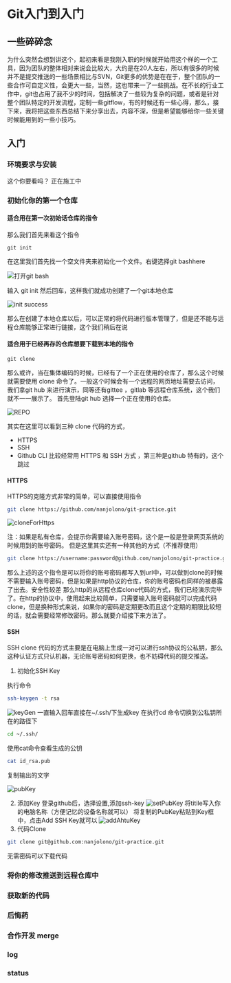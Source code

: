 # Git入门到入门

## 一些碎碎念

为什么突然会想到讲这个，起初来看是我刚入职的时候就开始用这个样的一个工具，因为团队的整体相对来说会比较大，大约是在20人左右，所以有很多的时候并不是提交推送的一些场景相比与SVN，Git更多的优势是在在于，整个团队的一些合作可自定义性，会更大一些，当然，这也带来一了一些挑战。在不长的行业工作中，git也占用了我不少的时间，包括解决了一些较为复杂的问题，或者是针对整个团队特定的开发流程，定制一些gitflow，有的时候还有一些心得，那么，接下来，我将把这些东西总结下来分享出去，内容不深，但是希望能够给你一些关键时候能用到的一些小技巧。

## 入门

### 环境要求与安装

这个你要看吗？
正在施工中

### 初始化你的第一个仓库
#### 适合用在第一次初始话仓库的指令
那么我们首先来看这个指令
```
git init
```
在这里我们首先找一个空文件夹来初始化一个文件。右键选择git bashhere

![打开git bash](./ImageSource/OpenBash.png)


输入 git init 然后回车，这样我们就成功创建了一个git本地仓库

![init success](./ImageSource/initSuccess.png)

那么在创建了本地仓库以后，可以正常的将代码进行版本管理了，但是还不能与远程仓库能够正常进行链接，这个我们稍后在说

#### 适合用于已经再存的仓库想要下载到本地的指令

```
git clone
```

那么或许，当在集体编码的时候，已经有了一个正在使用的仓库了，那么这个时候就需要使用 clone 命令了。一般这个时候会有一个远程的网页地址需要去访问，我们拿git hub 来进行演示，同等还有gittee ，gitlab 等远程仓库系统，这个我们就不一一展示了。
首先登陆git hub 选择一个正在使用的仓库。

![REPO](./ImageSource/github-repo.png)

其实在这里可以看到三种 clone 代码的方式，
- HTTPS
- SSH
- Github CLI
比较经常用 HTTPS 和 SSH 方式 ，第三种是github 特有的，这个跳过
#### HTTPS
HTTPS的克隆方式非常的简单，可以直接使用指令 
```bash
git clone https://github.com/nanjolono/git-practice.git
```
![cloneForHttps](./ImageSource/cloneHttps.png)

注：如果是私有仓库，会提示你需要输入账号密码，这个是一般是登录网页系统的时候用到的账号密码。
但是这里其实还有一种其他的方式（不推荐使用）
```bash
git clone https://username:password@github.com/nanjolono/git-practice.git
```
那么上述的这个指令是可以将你的账号密码都写入到url中，可以做到clone的时候不需要输入账号密码，但是如果是http协议的仓库，你的账号密码也同样的被暴露了出去。安全性较差
那么http的从远程仓库clone代码的方式，我们已经演示完毕了。在http的协议中，使用起来比较简单，只需要输入账号密码就可以完成代码clone，但是换种形式来说，如果你的密码是定期更改而且这个定期的期限比较短的话，就会需要经常修改密码。那么就要介绍接下来方法了。
#### SSH
SSH clone 代码的方式主要是在电脑上生成一对可以进行ssh协议的公私钥，那么这种认证方式只认机器，无论账号密码如何更换，也不妨碍代码的提交推送。

1. 初始化SSH Key

执行命令

```bash
ssh-keygen -t rsa
```
   ![keyGen](./ImageSource/keyGen.png)
一直输入回车直接在~/.ssh/下生成key
在执行cd 命令切换到公私钥所在的路径下
```bash
cd ~/.ssh/
```
使用cat命令查看生成的公钥
```bash
cat id_rsa.pub
```
复制输出的文字

![pubKey](./ImageSource/pubKey.png)

2. 添加Key
登录github后，选择设置,添加ssh-key
![setPubKey](./ImageSource/addSSHKey.png)
将titile写入你的电脑名称（方便记忆的设备名称就可以）
将复制的PubKey粘贴到Key框中，点击Add SSH Key就可以
![addAhtuKey](./ImageSource/addAuthKey.png)
3. 代码Clone
```bash
git clone git@github.com:nanjolono/git-practice.git
```
无需密码可以下载代码

### 将你的修改推送到远程仓库中

### 获取新的代码

### 后悔药

### 合作开发 merge

### log

### status 


